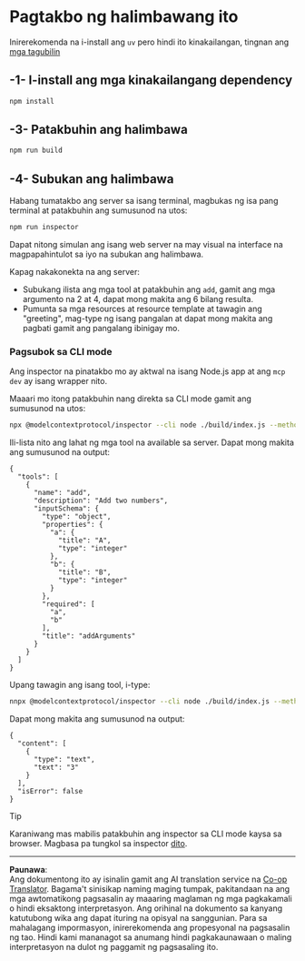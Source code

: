<!--
CO_OP_TRANSLATOR_METADATA:
{
  "original_hash": "6ebbb78b04c9b1f6c2367c713524fc95",
  "translation_date": "2025-09-03T16:14:31+00:00",
  "source_file": "03-GettingStarted/01-first-server/solution/typescript/README.md",
  "language_code": "tl"
}
-->
# Pagtakbo ng halimbawang ito

Inirerekomenda na i-install ang `uv` pero hindi ito kinakailangan, tingnan ang [mga tagubilin](https://docs.astral.sh/uv/#highlights)

## -1- I-install ang mga kinakailangang dependency

```bash
npm install
```

## -3- Patakbuhin ang halimbawa

```bash
npm run build
```

## -4- Subukan ang halimbawa

Habang tumatakbo ang server sa isang terminal, magbukas ng isa pang terminal at patakbuhin ang sumusunod na utos:

```bash
npm run inspector
```

Dapat nitong simulan ang isang web server na may visual na interface na magpapahintulot sa iyo na subukan ang halimbawa.

Kapag nakakonekta na ang server:

- Subukang ilista ang mga tool at patakbuhin ang `add`, gamit ang mga argumento na 2 at 4, dapat mong makita ang 6 bilang resulta.
- Pumunta sa mga resources at resource template at tawagin ang "greeting", mag-type ng isang pangalan at dapat mong makita ang pagbati gamit ang pangalang ibinigay mo.

### Pagsubok sa CLI mode

Ang inspector na pinatakbo mo ay aktwal na isang Node.js app at ang `mcp dev` ay isang wrapper nito.

Maaari mo itong patakbuhin nang direkta sa CLI mode gamit ang sumusunod na utos:

```bash
npx @modelcontextprotocol/inspector --cli node ./build/index.js --method tools/list
```

Ili-lista nito ang lahat ng mga tool na available sa server. Dapat mong makita ang sumusunod na output:

```text
{
  "tools": [
    {
      "name": "add",
      "description": "Add two numbers",
      "inputSchema": {
        "type": "object",
        "properties": {
          "a": {
            "title": "A",
            "type": "integer"
          },
          "b": {
            "title": "B",
            "type": "integer"
          }
        },
        "required": [
          "a",
          "b"
        ],
        "title": "addArguments"
      }
    }
  ]
}
```

Upang tawagin ang isang tool, i-type:

```bash
nnpx @modelcontextprotocol/inspector --cli node ./build/index.js --method tools/call --tool-name add --tool-arg a=1 --tool-arg b=2
```

Dapat mong makita ang sumusunod na output:

```text
{
  "content": [
    {
      "type": "text",
      "text": "3"
    }
  ],
  "isError": false
}
```

> [!TIP]
> Karaniwang mas mabilis patakbuhin ang inspector sa CLI mode kaysa sa browser.
> Magbasa pa tungkol sa inspector [dito](https://github.com/modelcontextprotocol/inspector).

---

**Paunawa**:  
Ang dokumentong ito ay isinalin gamit ang AI translation service na [Co-op Translator](https://github.com/Azure/co-op-translator). Bagama't sinisikap naming maging tumpak, pakitandaan na ang mga awtomatikong pagsasalin ay maaaring maglaman ng mga pagkakamali o hindi eksaktong interpretasyon. Ang orihinal na dokumento sa kanyang katutubong wika ang dapat ituring na opisyal na sanggunian. Para sa mahalagang impormasyon, inirerekomenda ang propesyonal na pagsasalin ng tao. Hindi kami mananagot sa anumang hindi pagkakaunawaan o maling interpretasyon na dulot ng paggamit ng pagsasaling ito.